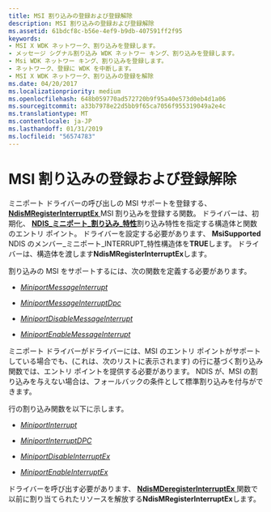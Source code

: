 ```yaml
---
title: MSI 割り込みの登録および登録解除
description: MSI 割り込みの登録および登録解除
ms.assetid: 61bdcf8c-b56e-4ef9-b9db-407591ff2f95
keywords:
- MSI X WDK ネットワーク、割り込みを登録します。
- メッセージ シグナル割り込み WDK ネットワー キング、割り込みを登録します。
- Msi WDK ネットワー キング、割り込みを登録します。
- ネットワーク、登録に WDK を中断します。
- MSI X WDK ネットワーク、割り込みの登録を解除
ms.date: 04/20/2017
ms.localizationpriority: medium
ms.openlocfilehash: 648b059770ad572720b9f95a40e573d0eb4d1a06
ms.sourcegitcommit: a33b7978e22d5bb9f65ca7056f955319049a2e4c
ms.translationtype: MT
ms.contentlocale: ja-JP
ms.lasthandoff: 01/31/2019
ms.locfileid: "56574783"
---
```

# <a name="registering-and-deregistering-an-msi-interrupt"></a>MSI 割り込みの登録および登録解除





ミニポート ドライバーの呼び出しの MSI サポートを登録する、 [ **NdisMRegisterInterruptEx** ](https://msdn.microsoft.com/library/windows/hardware/ff563649) MSI 割り込みを登録する関数。 ドライバーは、初期化、 [ **NDIS\_ミニポート\_割り込み\_特性**](https://msdn.microsoft.com/library/windows/hardware/ff566465)割り込み特性を指定する構造体と関数のエントリ ポイント。 ドライバーを設定する必要があります、 **MsiSupported** NDIS のメンバー\_ミニポート\_INTERRUPT\_特性構造体を**TRUE**します。 ドライバーは、構造体を渡します**NdisMRegisterInterruptEx**します。

割り込みの MSI をサポートするには、次の関数を定義する必要があります。

-   [*MiniportMessageInterrupt*](https://msdn.microsoft.com/library/windows/hardware/ff559407)

-   [*MiniportMessageInterruptDpc*](https://msdn.microsoft.com/library/windows/hardware/ff559411)

-   [*MiniportDisableMessageInterrupt*](https://msdn.microsoft.com/library/windows/hardware/ff559376)

-   [*MiniportEnableMessageInterrupt*](https://msdn.microsoft.com/library/windows/hardware/ff559383)

ミニポート ドライバーがドライバーには、MSI のエントリ ポイントがサポートしている場合でも、(これは、次のリストに表示されます) の行に基づく割り込み関数では、エントリ ポイントを提供する必要があります。 NDIS が、MSI の割り込みを与えない場合は、フォールバックの条件として標準割り込みを付与ができます。

行の割り込み関数を以下に示します。

-   [*MiniportInterrupt*](https://msdn.microsoft.com/library/windows/hardware/ff559395)

-   [*MiniportInterruptDPC*](https://msdn.microsoft.com/library/windows/hardware/ff559398)

-   [*MiniportDisableInterruptEx*](https://msdn.microsoft.com/library/windows/hardware/ff559375)

-   [*MiniportEnableInterruptEx*](https://msdn.microsoft.com/library/windows/hardware/ff559380)

ドライバーを呼び出す必要があります、 [ **NdisMDeregisterInterruptEx** ](https://msdn.microsoft.com/library/windows/hardware/ff563575)関数で以前に割り当てられたリソースを解放する**NdisMRegisterInterruptEx**します。

 

 






